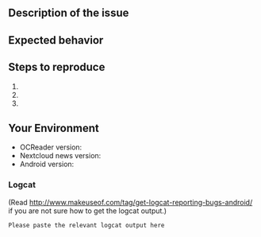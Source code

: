 ## Description of the issue
<!--- Describe the issue you encounter -->

## Expected behavior
<!--- Explain what should happen instead -->

## Steps to reproduce
<!--- Describe what steps lead to the issue  -->
1.
2.
3.

## Your Environment

* OCReader version:
* Nextcloud news version:
* Android version:

### Logcat
(Read http://www.makeuseof.com/tag/get-logcat-reporting-bugs-android/ if you are not sure how to get the logcat output.)

```
Please paste the relevant logcat output here
```
